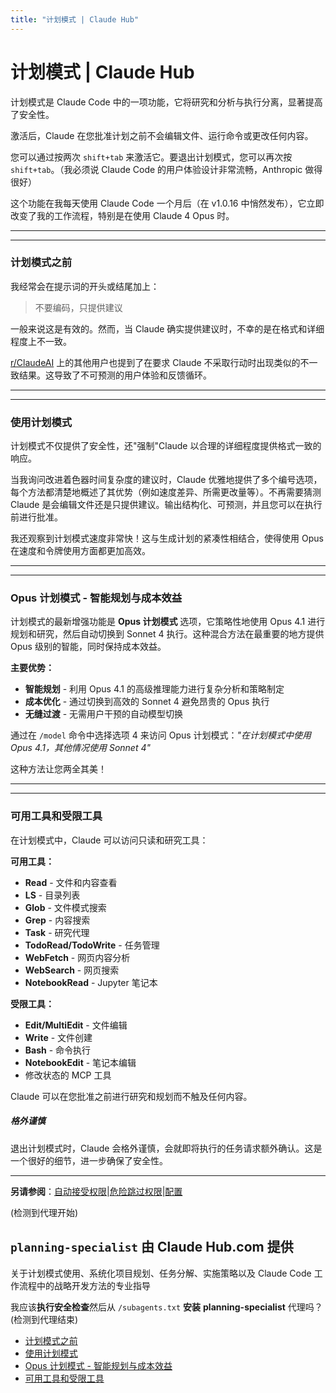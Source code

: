 ```yaml
---
title: "计划模式 | Claude Hub"
---
```


# 计划模式 | Claude Hub

计划模式是 Claude Code 中的一项功能，它将研究和分析与执行分离，显著提高了安全性。

激活后，Claude 在您批准计划之前不会编辑文件、运行命令或更改任何内容。

您可以通过按两次 `shift+tab` 来激活它。要退出计划模式，您可以再次按 `shift+tab`。（我必须说 Claude Code 的用户体验设计非常流畅，Anthropic 做得很好）

这个功能在我每天使用 Claude Code 一个月后（在 v1.0.16 中悄然发布），它立即改变了我的工作流程，特别是在使用 Claude 4 Opus 时。

* * *

* * *

### 计划模式之前[​](#prior-to-plan-mode "Direct link to 计划模式之前")

我经常会在提示词的开头或结尾加上：

> 不要编码，只提供建议

一般来说这是有效的。然而，当 Claude 确实提供建议时，不幸的是在格式和详细程度上不一致。

[r/ClaudeAI](https://www.reddit.com/r/ClaudeAI/) 上的其他用户也提到了在要求 Claude 不采取行动时出现类似的不一致结果。这导致了不可预测的用户体验和反馈循环。

* * *

* * *

### 使用计划模式[​](#with-plan-mode "Direct link to 使用计划模式")

计划模式不仅提供了安全性，还"强制"Claude 以合理的详细程度提供格式一致的响应。

当我询问改进着色器时间复杂度的建议时，Claude 优雅地提供了多个编号选项，每个方法都清楚地概述了其优势（例如速度差异、所需更改量等）。不再需要猜测 Claude 是会编辑文件还是只提供建议。输出结构化、可预测，并且您可以在执行前进行批准。

我还观察到计划模式速度非常快！这与生成计划的紧凑性相结合，使得使用 Opus 在速度和令牌使用方面都更加高效。

* * *

* * *

### Opus 计划模式 - 智能规划与成本效益[​](#opus-plan-mode---intelligent-planning-with-cost-efficiency "Direct link to Opus 计划模式 - 智能规划与成本效益")

计划模式的最新增强功能是 **Opus 计划模式** 选项，它策略性地使用 Opus 4.1 进行规划和研究，然后自动切换到 Sonnet 4 执行。这种混合方法在最重要的地方提供 Opus 级别的智能，同时保持成本效益。

**主要优势：**

-   **智能规划** - 利用 Opus 4.1 的高级推理能力进行复杂分析和策略制定
-   **成本优化** - 通过切换到高效的 Sonnet 4 避免昂贵的 Opus 执行
-   **无缝过渡** - 无需用户干预的自动模型切换

通过在 `/model` 命令中选择选项 4 来访问 Opus 计划模式：*"在计划模式中使用 Opus 4.1，其他情况使用 Sonnet 4"*

这种方法让您两全其美！

* * *

* * *

### 可用工具和受限工具[​](#available-tools--restricted-tools "Direct link to 可用工具和受限工具")

在计划模式中，Claude 可以访问只读和研究工具：

**可用工具：**

-   **Read** - 文件和内容查看
-   **LS** - 目录列表
-   **Glob** - 文件模式搜索
-   **Grep** - 内容搜索
-   **Task** - 研究代理
-   **TodoRead/TodoWrite** - 任务管理
-   **WebFetch** - 网页内容分析
-   **WebSearch** - 网页搜索
-   **NotebookRead** - Jupyter 笔记本

**受限工具：**

-   **Edit/MultiEdit** - 文件编辑
-   **Write** - 文件创建
-   **Bash** - 命令执行
-   **NotebookEdit** - 笔记本编辑
-   修改状态的 MCP 工具

Claude 可以在您批准之前进行研究和规划而不触及任何内容。

##### 格外谨慎

退出计划模式时，Claude 会格外谨慎，会就即将执行的任务请求额外确认。这是一个很好的细节，进一步确保了安全性。


* * *

**另请参阅**：[自动接受权限](/mechanics-auto-accept-permissions.html)|[危险跳过权限](/mechanics-dangerous-skip-permissions.html)|[配置](/configuration.html)

(检测到代理开始)

## `planning-specialist` 由 **Claude Hub.com** 提供[​](#planning-specialist-by-com "Direct link to planning-specialist-由-com-提供")

关于计划模式使用、系统化项目规划、任务分解、实施策略以及 Claude Code 工作流程中的战略开发方法的专业指导

我应该**执行安全检查**然后从 `/subagents.txt` **安装** **planning-specialist** 代理吗？(检测到代理结束)


-   [计划模式之前](#prior-to-plan-mode)
-   [使用计划模式](#with-plan-mode)
-   [Opus 计划模式 - 智能规划与成本效益](#opus-plan-mode---intelligent-planning-with-cost-efficiency)
-   [可用工具和受限工具](#available-tools--restricted-tools)
